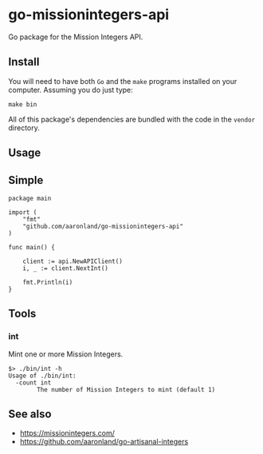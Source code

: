 # go-missionintegers-api

Go package for the Mission Integers API.

## Install

You will need to have both `Go` and the `make` programs installed on your computer. Assuming you do just type:

```
make bin
```

All of this package's dependencies are bundled with the code in the `vendor` directory.

## Usage

## Simple

```
package main

import (
	"fmt"
	"github.com/aaronland/go-missionintegers-api"
)

func main() {

	client := api.NewAPIClient()
	i, _ := client.NextInt()

	fmt.Println(i)
}
```

## Tools

### int

Mint one or more Mission Integers.

```
$> ./bin/int -h
Usage of ./bin/int:
  -count int
    	The number of Mission Integers to mint (default 1)
```

## See also

* https://missionintegers.com/
* https://github.com/aaronland/go-artisanal-integers
